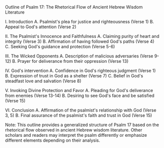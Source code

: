 Outline of Psalm 17: The Rhetorical Flow of Ancient Hebrew Wisdom Literature

I. Introduction
   A. Psalmist's plea for justice and righteousness (Verse 1)
   B. Appeal to God's attention (Verse 2)

II. The Psalmist's Innocence and Faithfulness
   A. Claiming purity of heart and integrity (Verse 3)
   B. Affirmation of having followed God's paths (Verse 4)
   C. Seeking God's guidance and protection (Verse 5-6)

III. The Wicked Opponents
   A. Description of malicious adversaries (Verse 9-12)
   B. Prayer for deliverance from their oppression (Verse 13)

IV. God's intervention
   A. Confidence in God's righteous judgment (Verse 1)
   B. Expression of trust in God as a shelter (Verse 7)
   C. Belief in God's steadfast love and salvation (Verse 8)

V. Invoking Divine Protection and Favor
   A. Pleading for God's deliverance from enemies (Verse 13-14)
   B. Desiring to see God's face and be satisfied (Verse 15)

VI. Conclusion
   A. Affirmation of the psalmist's relationship with God (Verse 3, 5)
   B. Final assurance of the psalmist's faith and trust in God (Verse 15)

Note: This outline provides a generalized structure of Psalm 17 based on the rhetorical flow observed in ancient Hebrew wisdom literature. Other scholars and readers may interpret the psalm differently or emphasize different elements depending on their analysis.